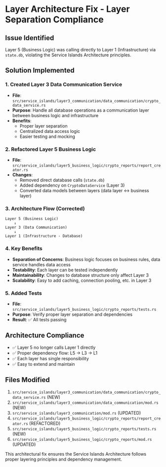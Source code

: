 # Layer Architecture Fix - Layer Separation Compliance

## Issue Identified
Layer 5 (Business Logic) was calling directly to Layer 1 (Infrastructure) via `state.db`, violating the Service Islands Architecture principles.

## Solution Implemented

### 1. Created Layer 3 Data Communication Service
- **File**: `src/service_islands/layer3_communication/data_communication/crypto_data_service.rs`
- **Purpose**: Handle all database operations as a communication layer between business logic and infrastructure
- **Benefits**: 
  - Proper layer separation
  - Centralized data access logic
  - Easier testing and mocking

### 2. Refactored Layer 5 Business Logic
- **File**: `src/service_islands/layer5_business_logic/crypto_reports/report_creator.rs`
- **Changes**:
  - Removed direct database calls (`state.db`)
  - Added dependency on `CryptoDataService` (Layer 3)
  - Converted data models between layers (data layer ↔ business layer)

### 3. Architecture Flow (Corrected)
```
Layer 5 (Business Logic)
    ↓
Layer 3 (Data Communication)
    ↓
Layer 1 (Infrastructure - Database)
```

### 4. Key Benefits
- **Separation of Concerns**: Business logic focuses on business rules, data service handles data access
- **Testability**: Each layer can be tested independently
- **Maintainability**: Changes to database structure only affect Layer 3
- **Scalability**: Easy to add caching, connection pooling, etc. in Layer 3

### 5. Added Tests
- **File**: `src/service_islands/layer5_business_logic/crypto_reports/tests.rs`
- **Purpose**: Verify proper layer separation and dependencies
- **Result**: ✅ All tests passing

## Architecture Compliance
- ✅ Layer 5 no longer calls Layer 1 directly
- ✅ Proper dependency flow: L5 → L3 → L1
- ✅ Each layer has single responsibility
- ✅ Easy to extend and maintain

## Files Modified
1. `src/service_islands/layer3_communication/data_communication/crypto_data_service.rs` (NEW)
2. `src/service_islands/layer3_communication/data_communication/mod.rs` (NEW)
3. `src/service_islands/layer3_communication/mod.rs` (UPDATED)
4. `src/service_islands/layer5_business_logic/crypto_reports/report_creator.rs` (REFACTORED)
5. `src/service_islands/layer5_business_logic/crypto_reports/tests.rs` (NEW)
6. `src/service_islands/layer5_business_logic/crypto_reports/mod.rs` (UPDATED)

This architectural fix ensures the Service Islands Architecture follows proper layering principles and dependency management.
